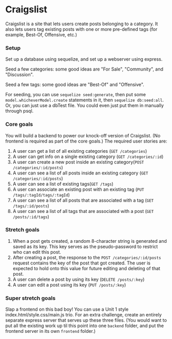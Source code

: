 # Craigslist
Craigslist is a site that lets users create posts belonging to a category. It also lets users tag existing posts with one or more pre-defined tags (for example, Best-Of, Offensive, etc.)

### Setup
Set up a database using sequelize, and set up a webserver using express.

Seed a few categories: some good ideas are "For Sale", "Community", and "Discussion".

Seed a few tags: some good ideas are "Best-Of" and "Offensive".

For seeding, you can use `sequelize seed:generate`, then put some `model.whicheverModel.create` statements in it, then `sequelize db:seed:all`. Or, you can just use a dbTest file. You could even just put them in manually through psql.

### Core goals
You will build a backend to power our knock-off version of Craigslist. (No frontend is required as part of the core goals.) The required user stories are:

1. A user can get a list of all existing categories (`GET /categories`)
1. A user can get info on a single existing category (`GET /categories/:id`)
1. A user can create a new post inside an existing category(`POST /categories/:id/posts`)
1. A user can see a list of all posts inside an existing category (`GET /categories/:id/posts`)
1. A user can see a list of existing tags(`GET /tags`)
1. A user can associate an existing post with an existing tag (`PUT /tags/:tagId/tags/:tagId`)
1. A user can see a list of all posts that are associated with a tag (`GET /tags/:id/posts`)
1. A user can see a list of all tags that are associated with a post (`GET /posts/:id/tags`)

### Stretch goals
1. When a post gets created, a random 8-character string is generated and saved as its key. This key serves as the pseudo-password to restrict who can edit this post.
1. After creating a post, the response to the `POST /categories/:id/posts` request contains the key of the post that got created. The user is expected to hold onto this value for future editing and deleting of that post.
1. A user can delete a post by using its key (`DELETE /posts/:key`)
1. A user can edit a post using its key (`PUT /posts/:key`)

### Super stretch goals
Slap a frontend on this bad boy! You can use a Unit 1 style index.html/style.css/main.js trio. For an extra challenge, create an entirely separate express server that serves up these three files. (You would want to put all the existing work up til this point into one `backend` folder, and put the frontend server in its own `frontend` folder.)
